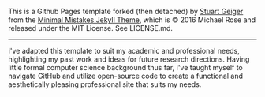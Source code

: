 This is a Github Pages template forked (then detached) by [Stuart Geiger](https://github.com/staeiou) from the [Minimal Mistakes Jekyll Theme](https://mmistakes.github.io/minimal-mistakes/), which is © 2016 Michael Rose and released under the MIT License. See LICENSE.md.

------ 
I've adapted this template to suit my academic and professional needs, highlighting my past work and ideas for future research directions. Having little formal computer science background thus far, I've taught myself to navigate GitHub and utilize open-source code to create a functional and aesthetically pleasing professional site that suits my needs.

